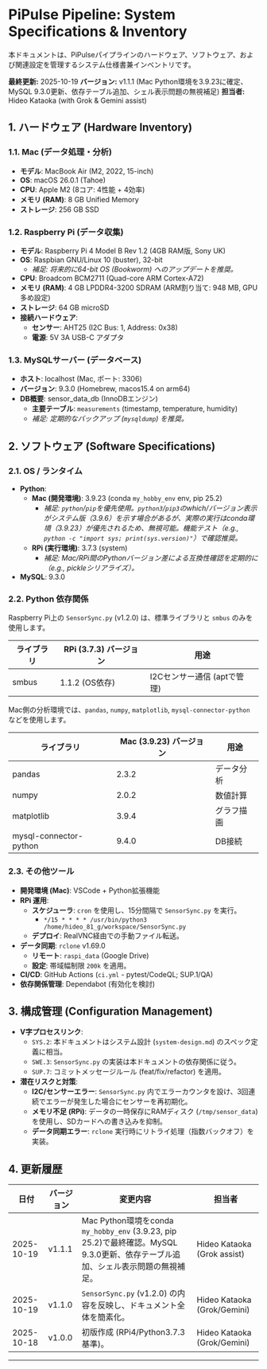 # PiPulse Pipeline: System Specifications & Inventory

本ドキュメントは、PiPulseパイプラインのハードウェア、ソフトウェア、および関連設定を管理するシステム仕様書兼インベントリです。

**最終更新:** 2025-10-19
**バージョン:** v1.1.1 (Mac Python環境を3.9.23に確定、MySQL 9.3.0更新、依存テーブル追加、シェル表示問題の無視補足)
**担当者:** Hideo Kataoka (with Grok & Gemini assist)

## 1. ハードウェア (Hardware Inventory)

### 1.1. Mac (データ処理・分析)
- **モデル**: MacBook Air (M2, 2022, 15-inch)
- **OS**: macOS 26.0.1 (Tahoe)
- **CPU**: Apple M2 (8コア: 4性能 + 4効率)
- **メモリ (RAM)**: 8 GB Unified Memory
- **ストレージ**: 256 GB SSD

### 1.2. Raspberry Pi (データ収集)
- **モデル**: Raspberry Pi 4 Model B Rev 1.2 (4GB RAM版, Sony UK)
- **OS**: Raspbian GNU/Linux 10 (buster), 32-bit
  - *補足: 将来的に64-bit OS (Bookworm) へのアップデートを推奨。*
- **CPU**: Broadcom BCM2711 (Quad-core ARM Cortex-A72)
- **メモリ (RAM)**: 4 GB LPDDR4-3200 SDRAM (ARM割り当て: 948 MB, GPU多め設定)
- **ストレージ**: 64 GB microSD
- **接続ハードウェア**:
  - **センサー**: AHT25 (I2C Bus: 1, Address: 0x38)
  - **電源**: 5V 3A USB-C アダプタ

### 1.3. MySQLサーバー (データベース)
- **ホスト**: localhost (Mac, ポート: 3306)
- **バージョン**: 9.3.0 (Homebrew, macos15.4 on arm64)
- **DB概要**: sensor_data_db (InnoDBエンジン)
  - **主要テーブル**: `measurements` (timestamp, temperature, humidity)
  - *補足: 定期的なバックアップ (`mysqldump`) を推奨。*

## 2. ソフトウェア (Software Specifications)

### 2.1. OS / ランタイム
- **Python**:
  - **Mac (開発環境)**: 3.9.23 (conda `my_hobby_env` env, pip 25.2)
    - *補足: `python`/`pip`を優先使用。`python3`/`pip3`のwhich/バージョン表示がシステム版（3.9.6）を示す場合があるが、実際の実行はconda環境（3.9.23）が優先されるため、無視可能。機能テスト（e.g., `python -c "import sys; print(sys.version)"`）で確認推奨。*
  - **RPi (実行環境)**: 3.7.3 (system)
    - *補足: Mac/RPi間のPythonバージョン差による互換性確認を定期的に（e.g., pickleシリアライズ）。*
- **MySQL**: 9.3.0

### 2.2. Python 依存関係

Raspberry Pi上の `SensorSync.py` (v1.2.0) は、標準ライブラリと `smbus` のみを使用します。

|ライブラリ|RPi (3.7.3) バージョン|用途                |
|---|---|---|
|smbus|1.1.2 (OS依存)     |I2Cセンサー通信 (aptで管理)|

Mac側の分析環境では、`pandas`, `numpy`, `matplotlib`, `mysql-connector-python` などを使用します。

|ライブラリ                 |Mac (3.9.23) バージョン|用途   |
|---|---|---|
|pandas                |2.3.2             |データ分析|
|numpy                 |2.0.2             |数値計算 |
|matplotlib            |3.9.4             |グラフ描画|
|mysql-connector-python|9.4.0             |DB接続 |

### 2.3. その他ツール
- **開発環境 (Mac)**: VSCode + Python拡張機能
- **RPi 運用**:
  - **スケジューラ**: `cron` を使用し、15分間隔で `SensorSync.py` を実行。
    - `*/15 * * * * /usr/bin/python3 /home/hideo_81_g/workspace/SensorSync.py`
  - **デプロイ**: RealVNC経由での手動ファイル転送。
- **データ同期**: `rclone` v1.69.0
  - **リモート**: `raspi_data` (Google Drive)
  - **設定**: 帯域幅制限 `200k` を適用。
- **CI/CD**: GitHub Actions (`ci.yml` - pytest/CodeQL; SUP.1/QA)
- **依存関係管理**: Dependabot (有効化を検討)

## 3. 構成管理 (Configuration Management)

- **V字プロセスリンク**:
  - `SYS.2`: 本ドキュメントはシステム設計 (`system-design.md`) のスペック定義に相当。
  - `SWE.3`: `SensorSync.py` の実装は本ドキュメントの依存関係に従う。
  - `SUP.7`: コミットメッセージルール (feat/fix/refactor) を適用。
- **潜在リスクと対策**:
  - **I2C/センサーエラー**: `SensorSync.py` 内でエラーカウンタを設け、3回連続でエラーが発生した場合にセンサーを再初期化。
  - **メモリ不足 (RPi)**: データの一時保存にRAMディスク (`/tmp/sensor_data`) を使用し、SDカードへの書き込みを抑制。
  - **データ同期エラー**: `rclone` 実行時にリトライ処理（指数バックオフ）を実装。

## 4. 更新履歴

|日付        |バージョン |変更内容                                                                                          |担当者                        |
|---|---|---|---|
|2025-10-19|v1.1.1|Mac Python環境をconda `my_hobby_env` (3.9.23, pip 25.2)で最終確認。MySQL 9.3.0更新、依存テーブル追加、シェル表示問題の無視補足。|Hideo Kataoka (Grok assist)|
|2025-10-19|v1.1.0|`SensorSync.py` (v1.2.0) の内容を反映し、ドキュメント全体を簡素化。                                                |Hideo Kataoka (Grok/Gemini)|
|2025-10-18|v1.0.0|初版作成 (RPi4/Python3.7.3基準)。                                                                    |Hideo Kataoka (Grok/Gemini)|

---
